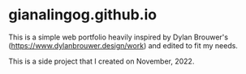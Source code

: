 # gianalingog.github.io

This is a simple web portfolio heavily inspired by Dylan Brouwer's (https://www.dylanbrouwer.design/work) and edited to fit my needs.

This is a side project that I created on November, 2022.
